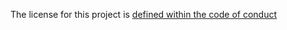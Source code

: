 The license for this project is [defined within the code of conduct](https://github.com/COVID19Tracking/code-of-conduct/blob/master/CODE_OF_CONDUCT.md)
